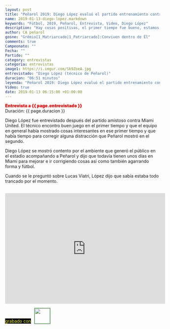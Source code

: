 ```yaml
---
layout: post
title: "Peñarol 2019: Diego López evaluó el partido entrenamiento contra Miami United, tamos agarrando forma"
name: 2019-01-13-diego-lopez.markdown
keywords: "Fútbol, 2019, Peñarol, Entrevista, Video, Diego López"
description: "Hay cosas positivas, el primer tiempo fue bueno, estamos agarrando la forma, tenemos todavía unos días en Miami para corregir cosas dijo Diego López después del encuentro amistoso de Peñarol contra el Miami United de la mls"
author: CA peñarol
gosne: "Grêmio[1_Matriarcado|1_Patriarcado]:Conviven dentro de Êl"
comments: true
Campeonato: ""
Fecha: ""
Partido: ""
category: entrevistas
categoria: entrevistas
image1: https://i.imgur.com/Sk9ZoeA.jpg
entrevistado: "Diego López (técnico de Peñarol)"
duracion: "06:51 minutos"
leyenda: "Peñarol 2019: Diego López evaluó el partido entrenamiento contra Miami United, tamos agarrando forma"
Video: true
date: 2019-01-13 06:15:00 +01:00:00
---
```


<span style="color:red;font-weight:900">Entrevista a {{ page.entrevistado }}</span><br>
<span>Duración: {{ page.duracion }}</span><br>

Diego López fue entrevistado después del partido amistoso contra Miami United. El técnico encontro buen juego en el primer tiempo y que el equipo en general había mostrado cosas interesantes en ese primer tiempo y que había tiempo para corregir alguna distracción que Peñarol mostró en el segundo.

Diego López se mostró contento por el ambiente que generó el público en el estadio acompañando a Peñarol y dijo que todavía tienen unos días en Miami para mejorar e ir corrigiendo cosas así como también agarrando forma y fútbol.

Cuando se le preguntó sobre Lucas Viatri, López dijo que sabía estaba todo trancado por el momento.

<br>

<iframe width="521" height="360" src="https://www.youtube.com/embed/vLcvbCdBNLY" frameborder="0" allow="accelerometer; autoplay; encrypted-media; gyroscope; picture-in-picture" allowfullscreen></iframe>

<span style="color:yellow;background:black;margin-top:0px;">grabado con</span> <a href="http://ffmpeg.org"><img src="{{ site.url }}/images/ffmpeg.png" width="50px" style="border:1px solid green;vertical-align: sub;margin-left:7px;"></a>

